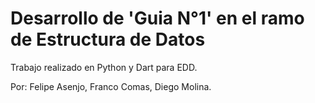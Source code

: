 # Desarrollo de 'Guia N°1' en el ramo de Estructura de Datos

Trabajo realizado en Python y Dart para EDD.

Por: Felipe Asenjo, Franco Comas, Diego Molina.
